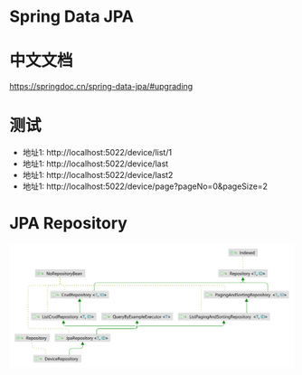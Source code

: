 # Spring Data JPA

# 中文文档
https://springdoc.cn/spring-data-jpa/#upgrading

# 测试
* 地址1: http://localhost:5022/device/list/1
* 地址1: http://localhost:5022/device/last
* 地址1: http://localhost:5022/device/last2
* 地址1: http://localhost:5022/device/page?pageNo=0&pageSize=2

# JPA Repository
![JPA Repository](./img/DeviceRepository.png)